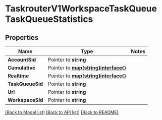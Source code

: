 # TaskrouterV1WorkspaceTaskQueueTaskQueueStatistics

## Properties
Name | Type | Notes
------------ | ------------- | -------------
**AccountSid** | Pointer to **string** | 
**Cumulative** | Pointer to [**map[string]interface{}**](.md) | 
**Realtime** | Pointer to [**map[string]interface{}**](.md) | 
**TaskQueueSid** | Pointer to **string** | 
**Url** | Pointer to **string** | 
**WorkspaceSid** | Pointer to **string** | 

[[Back to Model list]](../README.md#documentation-for-models) [[Back to API list]](../README.md#documentation-for-api-endpoints) [[Back to README]](../README.md)


